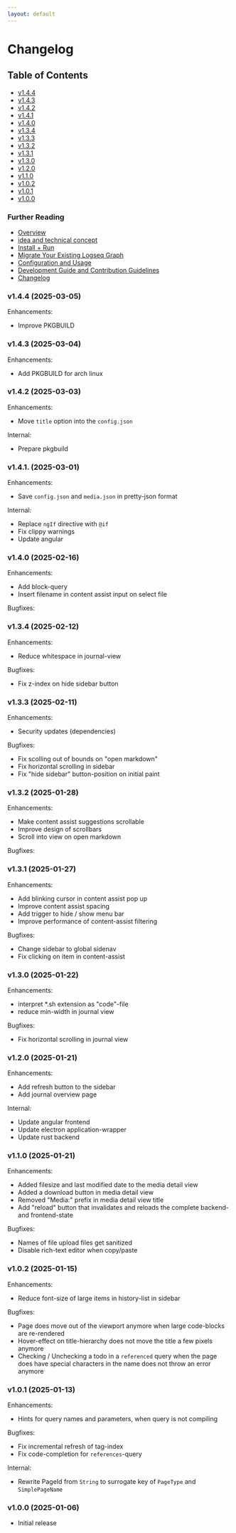 ```yaml
---
layout: default
---
```

# Changelog

## Table of Contents


- [v1.4.4](#v144-2025-03-05)
- [v1.4.3](#v143-2025-03-04)
- [v1.4.2](#v142-2025-03-03)
- [v1.4.1](#v141-2025-03-01)
- [v1.4.0](#v140-2025-02-16)
- [v1.3.4](#v134-2025-02-12)
- [v1.3.3](#v133-2025-02-11)
- [v1.3.2](#v132-2025-01-28)
- [v1.3.1](#v131-2025-01-27)
- [v1.3.0](#v130-2025-01-22)
- [v1.2.0](#v120-2025-01-21)
- [v1.1.0](#v110-2025-01-21)
- [v1.0.2](#v102-2025-01-15)
- [v1.0.1](#v101-2025-01-13)
- [v1.0.0](#v100-2025-01-06)

### Further Reading

- [Overview](index.md)
- [idea and technical concept](idea_and_technical_concept.md)
- [Install + Run](installation.md)
- [Migrate Your Existing Logseq Graph](migration_from_logseq.md)
- [Configuration and Usage](usage.md)
- [Development Guide and Contribution Guidelines](development_and_contribution.md)
- [Changelog](changelog.md)


### v1.4.4 (2025-03-05)

Enhancements:

* Improve PKGBUILD

### v1.4.3 (2025-03-04)

Enhancements:

* Add PKGBUILD for arch linux

### v1.4.2 (2025-03-03)

Enhancements:

* Move `title` option into the `config.json`

Internal:

* Prepare pkgbuild


### v1.4.1. (2025-03-01)

Enhancements:

* Save `config.json` and `media.json` in pretty-json format

Internal:

* Replace `ngIf` directive with `@if`
* Fix clippy warnings
* Update angular

### v1.4.0 (2025-02-16)

Enhancements:

* Add block-query
* Insert filename in content assist input on select file

Bugfixes:


### v1.3.4 (2025-02-12)

Enhancements:

* Reduce whitespace in journal-view

Bugfixes:

* Fix z-index on hide sidebar button

### v1.3.3 (2025-02-11)

Enhancements:

* Security updates (dependencies)

Bugfixes:

* Fix scolling out of bounds on "open markdown"
* Fix horizontal scrolling in sidebar
* Fix "hide sidebar" button-position on initial paint

### v1.3.2 (2025-01-28)

Enhancements:

* Make content assist suggestions scrollable
* Improve design of scrollbars
* Scroll into view on open markdown

Bugfixes:

### v1.3.1 (2025-01-27)

Enhancements:

* Add blinking cursor in content assist pop up
* Improve content assist spacing
* Add trigger to hide / show menu bar
* Improve performance of content-assist filtering


Bugfixes:

* Change sidebar to global sidenav
* Fix clicking on item in content-assist

### v1.3.0 (2025-01-22)

Enhancements:

* interpret *.sh extension as "code"-file
* reduce min-width in journal view

Bugfixes:

* Fix horizontal scrolling in journal view


### v1.2.0 (2025-01-21)

Enhancements:

* Add refresh button to the sidebar
* Add journal overview page

Internal:

* Update angular frontend
* Update electron application-wrapper
* Update rust backend

### v1.1.0 (2025-01-21)

Enhancements:

* Added filesize and last modified date to the media detail view
* Added a download button in media detail view
* Removed "Media:" prefix in media detail view title
* Add "reload" button that invalidates and reloads the complete backend- and frontend-state

Bugfixes:

* Names of file upload files get sanitized
* Disable rich-text editor when copy/paste 

### v1.0.2 (2025-01-15)

Enhancements:

* Reduce font-size of large items in history-list in sidebar

Bugfixes:

* Page does move out of the viewport anymore when large code-blocks are re-rendered
* Hover-effect on title-hierarchy does not move the title a few pixels anymore
* Checking / Unchecking a todo in a `referenced` query when the page does have special characters in the name does
  not throw an error anymore

### v1.0.1 (2025-01-13)

Enhancements:

* Hints for query names and parameters, when query is not compiling

Bugfixes:

* Fix incremental refresh of tag-index
* Fix code-completion for `references`-query

Internal:

* Rewrite PageId from `String` to surrogate key of `PageType` and `SimplePageName`

### v1.0.0 (2025-01-06)

* Initial release